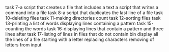 task 7-a script that creates a file that includes a text
a script that writes a command into a file
task 8-a script that duplicates the last line of a file
task 10-deleting files
task 11-making directories count
task 12-sorting files
task 13-printing a list of words
displaying lines containing a pattern
task 15-counting the words
task 16-displaying lines that contain a pattern and three lines after
task 17-listing of lines in files that do not contain bin
display all the lines of a file starting with a letter
replacing characters
removing of letters from input
